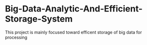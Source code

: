 # Big-Data-Analytic-And-Efficient-Storage-System
This project is mainly focused toward efficent storage of big data for processing 

